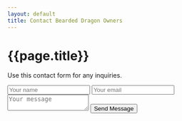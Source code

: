 ```yaml
---
layout: default
title: Contact Bearded Dragon Owners
---
```


<!-- CONTACT -->
<h1>{{page.title}}</h1>
<div>
    <p>Use this contact form for any inquiries.</p>
    <form class="contact-form" action="https://formspree.io/mnqzkvyq" method="POST">
        <input type="text" name="fname" placeholder="Your name">
        <input type="text" name="_replyto" placeholder="Your email">
        <textarea name="message" placeholder="Your message"></textarea>
        <button type="submit">Send Message</button>
    </form>
</div>